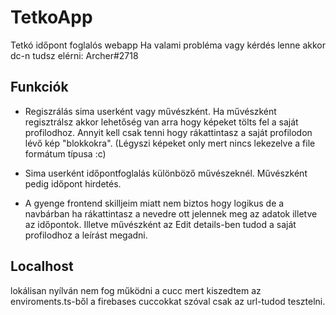 # TetkoApp

Tetkó időpont foglalós webapp
Ha valami probléma vagy kérdés lenne akkor dc-n tudsz elérni: Archer#2718

## Funkciók

* Regiszrálás sima userként vagy művészként. Ha művészként regisztrálsz akkor lehetőség van arra hogy képeket tölts fel a saját profilodhoz. Annyit kell csak tenni hogy rákattintasz a saját profilodon lévő kép "blokkokra". (Légyszi képeket only mert nincs lekezelve a file formátum típusa :c)

* Sima userként időpontfoglalás különböző művészeknél. Művészként pedig időpont hirdetés.

* A gyenge frontend skilljeim miatt nem biztos hogy logikus de a navbárban ha rákattintasz a nevedre ott jelennek meg az adatok illetve az időpontok. Illetve művészként az Edit details-ben tudod a saját profilodhoz a leírást megadni.


## Localhost

lokálisan nyílván nem fog működni a cucc mert kiszedtem az enviroments.ts-ből a firebases cuccokkat szóval csak az url-tudod tesztelni. 
